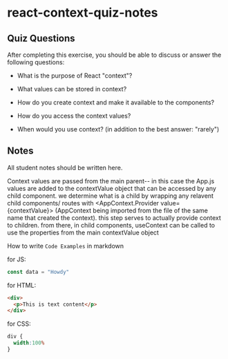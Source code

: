 # react-context-quiz-notes

## Quiz Questions

After completing this exercise, you should be able to discuss or answer the following questions:

- What is the purpose of React "context"?

- What values can be stored in context?

- How do you create context and make it available to the components?

- How do you access the context values?

- When would you use context? (in addition to the best answer: "rarely")


## Notes

All student notes should be written here.

Context values are passed from the main parent-- in this case the App.js
values are added to the contextValue object that can be accessed by any child component.
we determine what is a child by wrapping any relavent child components/ routes with <AppContext.Provider value={contextValue}> (AppContext being imported from the file of the same name that created the context). this step serves to actually provide context to children.
from there, in child components, useContext can be called to use the properties from the main contextValue object

How to write `Code Examples` in markdown

for JS:
```javascript
const data = "Howdy"
```

for HTML:
```html
<div>
  <p>This is text content</p>
</div>
```

for CSS:
```css
div {
  width:100%
}
```
